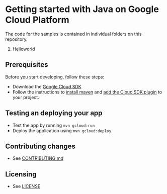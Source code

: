 # Getting started with Java on Google Cloud Platform

The code for the samples is contained in individual folders on this repository.

1. Helloworld

## Prerequisites

Before you start developing, follow these steps:

* Download the [Google Cloud SDK](https://cloud.google.com/sdk/)
* Follow the instructions to [install maven](https://cloud.google.com/appengine/docs/java/managed-vms/maven)
and [add the Cloud SDK plugin](https://cloud.google.com/appengine/docs/java/managed-vms/maven#adding_the_cloud_sdk_app_engine_maven_plugin_to_an_existing_maven_project)
to your project.

## Testing an deploying your app

* Test the app by running `mvn gcloud:run`
* Deploy the application using `mvn gcloud:deploy`

## Contributing changes

* See [CONTRIBUTING.md](CONTRIBUTING.md)


## Licensing

* See [LICENSE](LICENSE)

